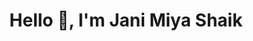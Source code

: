 <!--
# Hi, I'm Priyansh! 👋

I'm currently pursuing my Master's in Big Data Analytics from SDSU, and I'm passionate about data science, machine learning, and automation. Here's a little about me:

- 🔭 I’m working on automating job applications using AI
- 🌱 I’m currently learning advanced data analytics
- 🤔 I’m looking for help with contributing to open-source projects
- 💬 Ask me about data science, Python, SQL, and automation

Feel free to check out my [GitHub projects](https://github.com/pzinzuvadia) or connect with me on [LinkedIn](https://www.linkedin.com/in/pszinzuvadia/).

Thanks for visiting my profile!

--!>

<h1 align="center">Hello 👋, I'm Jani Miya Shaik</h1>
